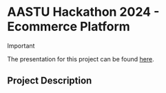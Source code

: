 # AASTU Hackathon 2024 - Ecommerce Platform 
>[!IMPORTANT]
>The presentation for this project can be found [here]([https://docs.google.com/presentation/d/1n44tMqlEyhkb-9rr1NfcZx1toJJWQzJ8TZ0VsvpXmLA/edit?usp=sharing](https://docs.google.com/presentation/d/1fYSPUhvcgNUkDhMUexoxtBYGL-hkLwP2rAlv8t9O6xI/edit#slide=id.g30ff370612f_2_42)).
## Project Description
